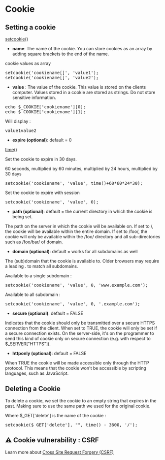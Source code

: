 # Cookie

## Setting a cookie

[setcookie()](https://www.php.net/setcookie)


 - **name**: The name of the cookie. You can store cookies as an array by adding square brackets to the end of the name.

cookie values as array

<pre>
setcookie('cookiename[]', 'value1');
setcookie('cookiename[]', 'value2');
</pre>

 - **value** : The value of the cookie. This value is stored on the clients computer. Values stored in a cookie are stored as strings. Do not store sensitive information.

<pre>
echo $_COOKIE['cookiename'][0];
echo $_COOKIE['cookiename'][1];
</pre>

Will display :
<pre>
value1value2
</pre>

- **expire (optional)**: default = 0

[time()](https://www.php.net/manual/en/function.time.php)

Set the cookie to expire in 30 days. 

60 seconds, multiplied by 60 minutes, multiplied by 24 hours, multiplied by 30 days
<pre>
setcookie('cookiename', 'value', time()+60*60*24*30);
</pre>

Set the cookie to expire with session
<pre>
setcookie('cookiename', 'value', 0);
</pre>

- **path (optional)**: default = the current directory in which the cookie is being set.

The path on the server in which the cookie will be available on. If set to /, the cookie will be available within the entire domain. If set to /foo/, the cookie will only be available within the /foo/ directory and all sub-directories such as /foo/bar/ of domain.

- **domain (optional)**: default = works for all subdomains as well

The (sub)domain that the cookie is available to. Older browsers may require a leading . to match all subdomains.

Available to a single subdomain :
<pre>
setcookie('cookiename', 'value', 0, 'www.example.com');
</pre>

Available to all subdomain :
<pre>
setcookie('cookiename', 'value', 0, '.example.com');
</pre>

- **secure (optional)**: default = FALSE

Indicates that the cookie should only be transmitted over a secure HTTPS connection from the client. When set to TRUE, the cookie will only be set if a secure connection exists. On the server-side, it's on the programmer to send this kind of cookie only on secure connection (e.g. with respect to $_SERVER["HTTPS"]).

- **httponly (optional)**: default = FALSE

When TRUE the cookie will be made accessible only through the HTTP protocol. This means that the cookie won't be accessible by scripting languages, such as JavaScript.

## Deleting a Cookie

To delete a cookie, we set the cookie to an empty string that expires in the past. Making sure to use the same path we used for the original cookie.

Where $_GET['delete'] is the name of the cookie :
<pre>
setcookie($_GET['delete'], "", time() - 3600, '/');
</pre>


## ⚠️ Cookie vulnerability : CSRF

Learn more about [Cross Site Request Forgery (CSRF)](https://cheatsheetseries.owasp.org/cheatsheets/Cross-Site_Request_Forgery_Prevention_Cheat_Sheet.html)


